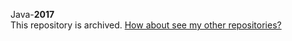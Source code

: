 Java-**2017**  
This repository is archived. [How about see my other repositories?](https://github.com/Lee-Sung-Jae?tab=repositories)